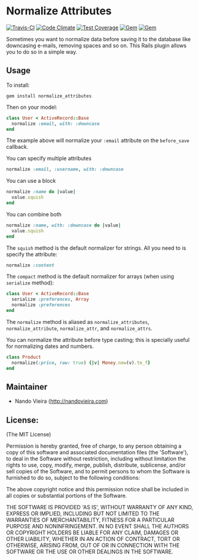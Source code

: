 # Normalize Attributes

[![Travis-CI](https://travis-ci.org/fnando/normalize_attributes.svg)](https://travis-ci.org/fnando/normalize_attributes)
[![Code Climate](https://codeclimate.com/github/fnando/normalize_attributes/badges/gpa.svg)](https://codeclimate.com/github/fnando/normalize_attributes)
[![Test Coverage](https://codeclimate.com/github/fnando/normalize_attributes/badges/coverage.svg)](https://codeclimate.com/github/fnando/normalize_attributes/coverage)
[![Gem](https://img.shields.io/gem/v/normalize_attributes.svg)](https://rubygems.org/gems/normalize_attributes)
[![Gem](https://img.shields.io/gem/dt/normalize_attributes.svg)](https://rubygems.org/gems/normalize_attributes)

Sometimes you want to normalize data before saving it to the database like downcasing e-mails, removing spaces and so on. This Rails plugin allows you to do so in a simple way.

## Usage

To install:

    gem install normalize_attributes

Then on your model:

```ruby
class User < ActiveRecord::Base
  normalize :email, with: :downcase
end
```

The example above will normalize your `:email` attribute on the `before_save` callback.

You can specify multiple attributes

```ruby
normalize :email, :username, with: :downcase
```

You can use a block

```ruby
normalize :name do |value|
  value.squish
end
```

You can combine both

```ruby
normalize :name, with: :downcase do |value|
  value.squish
end
```

The `squish` method is the default normalizer for strings. All you need to is specify the attribute:

```ruby
normalize :content
```

The `compact` method is the default normalizer for arrays (when using `serialize` method):

```ruby
class User < ActiveRecord::Base
  serialize :preferences, Array
  normalize :preferences
end
```

The `normalize` method is aliased as `normalize_attributes`, `normalize_attribute`, `normalize_attr`, and `normalize_attrs`.

You can normalize the attribute before type casting; this is specially useful for normalizing
dates and numbers.

```ruby
class Product
  normalize(:price, raw: true) {|v| Money.new(v).to_f}
end
```

## Maintainer

* Nando Vieira (http://nandovieira.com)

## License:

(The MIT License)

Permission is hereby granted, free of charge, to any person obtaining
a copy of this software and associated documentation files (the
'Software'), to deal in the Software without restriction, including
without limitation the rights to use, copy, modify, merge, publish,
distribute, sublicense, and/or sell copies of the Software, and to
permit persons to whom the Software is furnished to do so, subject to
the following conditions:

The above copyright notice and this permission notice shall be
included in all copies or substantial portions of the Software.

THE SOFTWARE IS PROVIDED 'AS IS', WITHOUT WARRANTY OF ANY KIND,
EXPRESS OR IMPLIED, INCLUDING BUT NOT LIMITED TO THE WARRANTIES OF
MERCHANTABILITY, FITNESS FOR A PARTICULAR PURPOSE AND NONINFRINGEMENT.
IN NO EVENT SHALL THE AUTHORS OR COPYRIGHT HOLDERS BE LIABLE FOR ANY
CLAIM, DAMAGES OR OTHER LIABILITY, WHETHER IN AN ACTION OF CONTRACT,
TORT OR OTHERWISE, ARISING FROM, OUT OF OR IN CONNECTION WITH THE
SOFTWARE OR THE USE OR OTHER DEALINGS IN THE SOFTWARE.
